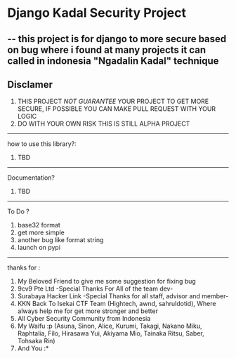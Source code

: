 # Django Kadal Security Project
--
this project is for django to more secure 
based on bug where i found at many projects
it can called in indonesia "Ngadalin Kadal" technique
---
Disclamer
--
1. THIS PROJECT *NOT GUARANTEE* YOUR PROJECT TO GET MORE SECURE, IF POSSIBLE YOU CAN MAKE PULL REQUEST WITH YOUR LOGIC
2. DO WITH YOUR OWN RISK THIS IS STILL ALPHA PROJECT
---

how to use this library?:
1. TBD

---
Documentation? 
1. TBD
---
To Do ? 
1. base32 format 
2. get more simple 
3. another bug like format string
4. launch on pypi
---

thanks for :
1. My Beloved Friend to give me some suggestion for fixing bug 
2. 9cv9 Pte Ltd -Special Thanks For All of the team dev-
3. Surabaya Hacker Link -Special Thanks for all staff, advisor and member-
4. KKN Back To Isekai CTF Team (Hightech, awnd, sahruldotid), Where always help me for get more stronger and better
5. All Cyber Security Community from Indonesia
6. My Waifu :p (Asuna, Sinon, Alice, Kurumi, Takagi, Nakano Miku, Raphtalia, Filo, Hirasawa Yui, Akiyama Mio, Tainaka Ritsu, Saber, Tohsaka Rin)
7. And You :*
